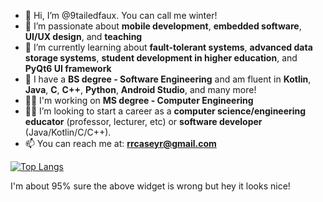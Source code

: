- 👋 Hi, I’m @9tailedfaux. You can call me winter!
- 👀 I’m passionate about **mobile development**, **embedded software**, **UI/UX design**, and **teaching**
- 🌱 I’m currently learning about **fault-tolerant systems**, **advanced data storage systems**, **student development in higher education**, and **PyQt6 UI framework**
- 📃 I have a **BS degree - Software Engineering** and am fluent in **Kotlin**, **Java**, **C**, **C++**, **Python**, **Android Studio**, and many more!
- 👩‍💻 I'm working on **MS degree - Computer Engineering**
- 👩‍🏫 I’m looking to start a career as a **computer science/engineering educator** (professor, lecturer, etc) or **software developer** (Java/Kotlin/C/C++). 
- 📫 You can reach me at: **rrcaseyr@gmail.com**

[![Top Langs](https://github-readme-stats.vercel.app/api/top-langs/?username=9tailedfaux)]()

I'm about 95% sure the above widget is wrong but hey it looks nice!

<!---
9tailedfaux/9tailedfaux is a ✨ special ✨ repository because its `README.md` (this file) appears on your GitHub profile.
You can click the Preview link to take a look at your changes.
--->
